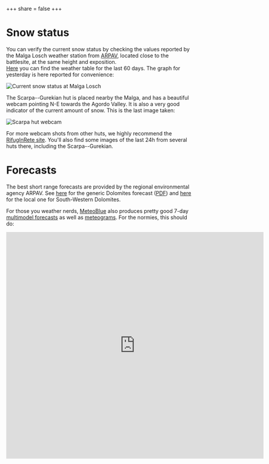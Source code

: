 +++
share = false
+++

# Snow status

You can verify the current snow status by checking the values reported by the Malga Losch weather station from [ARPAV](https://www.arpa.veneto.it/bollettini/meteo/h24/img00/Graf_390.htm?sens=LIVNEVE), located close to the battlesite, at the same height and exposition.  
[Here](https://www.arpa.veneto.it/bollettini/meteo60gg/Staz_390.htm) you can find the weather table for the last 60 days. The graph for yesterday is here reported for convenience:

![Current snow status at Malga Losch](https://www.arpa.veneto.it/bollettini/meteo/h24/img00/Graf_390_LIVNEVE.jpg)


The Scarpa--Gurekian hut is placed nearby the Malga, and has a beautiful webcam pointing N-E towards the Agordo Valley. It is also a very good indicator of the current amount of snow. This is the last image taken:

![Scarpa hut webcam](https://www.rifuginrete.com/rifugio/scarpa/webcam/cam.jpg)

For more webcam shots from other huts, we highly recommend the [RifugInRete site](https://www.rifuginrete.com/webcam). You'll also find some images of the last 24h from several huts there, including the Scarpa--Gurekian.

# Forecasts

The best short range forecasts are provided by the regional environmental agency ARPAV. See [here](https://www.arpa.veneto.it/previsioni/en/html/meteo_dolomiti.php) for the generic Dolomites forecast ([PDF](https://www.arpa.veneto.it/previsioni/en/pdf/meteo_dolomiti.pdf)) and [here](https://www.arpa.veneto.it/previsioni/en/html/mtg_02.html) for the local one for South-Western Dolomites.

For those you weather nerds, [MeteoBlue](https://www.meteoblue.com/en/weather/week/gosaldo_italy_3175974?utm_source=weather_widget&utm_medium=linkus&utm_content=three&utm_campaign=Weather%2BWidget) also produces pretty good 7-day [multimodel forecasts](https://www.meteoblue.com/en/weather/forecast/multimodel/gosaldo_italia_3175974) as well as [meteograms](https://www.meteoblue.com/en/weather/forecast/meteograms/gosaldo_italia_3175974). For the normies, this should do:

<iframe src="https://www.meteoblue.com/en/weather/widget/three/gosaldo_italy_3175974?geoloc=fixed&nocurrent=0&noforecast=0&days=6&tempunit=CELSIUS&windunit=KILOMETER_PER_HOUR&layout=image&location_url=https%3A%2F%2Fwww.meteoblue.com%2Fen%2Fweather%2Fwidget%2Fthree%2Fgosaldo_italy_3175974&location_mainUrl=https%3A%2F%2Fwww.meteoblue.com%2Fen%2Fweather%2Fweek%2Fgosaldo_italy_3175974&nolocation_url=https%3A%2F%2Fwww.meteoblue.com%2Fen%2Fweather%2Fwidget%2Fthree&nolocation_mainUrl=https%3A%2F%2Fwww.meteoblue.com%2Fen%2Fweather%2Fweek%2Findex&dailywidth=115&tracking=%3Futm_source%3Dweather_widget%26utm_medium%3Dlinkus%26utm_content%3Dthree%26utm_campaign%3DWeather%252BWidget"  frameborder="0" scrolling="NO" allowtransparency="true" sandbox="allow-same-origin allow-scripts allow-popups allow-popups-to-escape-sandbox" style="width: 690px;height: 608px"></iframe>
